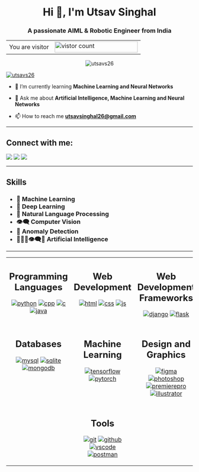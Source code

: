 <h1 align="center">Hi 👋, I'm Utsav Singhal</h1>
<h3 align="center">A passionate AIML & Robotic Engineer from India</h3>

<table align="center">
  <tr>
    <td>You are visitor</td>
    <td><img src="https://profile-counter.glitch.me/UTSAVS26/count.svg" alt="vistor count" height="30" width="224" /></td>
  </tr>
</table>
<p align="center"> <img src="https://komarev.com/ghpvc/?username=utsavs26&label=Profile%20views&color=0e75b6&style=flat" alt="utsavs26" /> </p>

<p align="left"> <a href="https://github.com/ryo-ma/github-profile-trophy"><img src="https://github-profile-trophy.vercel.app/?username=utsavs26" alt="utsavs26" /></a></p>
<!--
<div align="center">
  <a href="https://drive.google.com/file/d/1GDbojaU37qQcISxhfp3g4t1sPGpWvGIX/view?usp=sharing">
    <img src="https://img.shields.io/badge/Download-CV-blue?style=for-the-badge&logo=appveyor" alt="Download CV" style="font-size: 18px; border-radius: 8px;">
  </a>
</div>
-->

- 🌱 I’m currently learning **Machine Learning and Neural Networks**

- 💬 Ask me about **Artificial Intelligence, Machine Learning and Neural Networks**

- 📫 How to reach me **utsavsinghal26@gmail.com**
<hr>

<h2 align="left">Connect with me:</h2>
<p>
  <a href="https://www.linkedin.com/in/utsav-singhal-6536a1256" target="_blank"><img src="https://skillicons.dev/icons?i=linkedin" /></a>
  <a href="https://github.com/UTSAVS26" target="_blank"><img src="https://skillicons.dev/icons?i=github" /></a>
  <a href="mailto:utsavsinghal26@gmail.com" target="_blank"><img src="https://skillicons.dev/icons?i=gmail" /></a>
</p>

<hr>

<h2>Skills</h2>
<h3>
<ul>
  <li>🤖 Machine Learning</li>
  <li>🧠 Deep Learning</li>
  <li>💬 Natural Language Processing</li>
  <li>👁️‍🗨️ Computer Vision</li>
  <li>🚨 Anomaly Detection</li>
  <li>🤖🧠💬👁️‍🗨️🚨 Artificial Intelligence</li>
</ul>
</h3>

<hr>

<table>
  <tr>
    <td valign="top">
      <h2 align="center">Programming Languages</h2>
      <p align="center">
        <a href="https://www.python.org/" target="_blank" rel="noreferrer"><img src="https://skills.thijs.gg/icons?i=python" alt="python"/></a>
        <a href="https://www.w3schools.com/cpp/" target="_blank" rel="noreferrer"><img src="https://skills.thijs.gg/icons?i=cpp" alt="cpp"/></a>
        <a href="https://www.cprogramming.com/" target="_blank" rel="noreferrer"><img src="https://skills.thijs.gg/icons?i=c" alt="c"/></a>
        <a href="https://www.java.com" target="_blank" rel="noreferrer"><img src="https://skills.thijs.gg/icons?i=java" alt="java"/></a>
      </p>
    </td>
    <td valign="top">
      <h2 align="center">Web Development</h2>
      <p align="center">
        <a href="https://www.w3.org/html/" target="_blank" rel="noreferrer"><img src="https://skills.thijs.gg/icons?i=html" alt="html"/></a>
        <a href="https://www.w3schools.com/css/" target="_blank" rel="noreferrer"><img src="https://skills.thijs.gg/icons?i=css" alt="css"/></a>
        <a href="https://developer.mozilla.org/en-US/docs/Web/JavaScript" target="_blank" rel="noreferrer"><img src="https://skills.thijs.gg/icons?i=js" alt="js"/></a>
      </p>
    </td>
    <td valign="top">
      <h2 align="center">Web Development Frameworks</h2>
      <p align="center">
        <a href="https://www.djangoproject.com/" target="_blank" rel="noreferrer"><img src="https://skills.thijs.gg/icons?i=django" alt="django"/></a>
        <a href="https://flask.palletsprojects.com/" target="_blank" rel="noreferrer"><img src="https://skills.thijs.gg/icons?i=flask" alt="flask"/></a>
      </p>
    </td>
  </tr>
  <tr>
    <td valign="top">
      <h2 align="center">Databases</h2>
      <p align="center">
        <a href="https://www.mysql.com/" target="_blank" rel="noreferrer"><img src="https://skills.thijs.gg/icons?i=mysql" alt="mysql"/></a>
        <a href="https://www.sqlite.org/" target="_blank" rel="noreferrer"><img src="https://skills.thijs.gg/icons?i=sqlite" alt="sqlite"/></a>
        <a href="https://www.mongodb.com/" target="_blank" rel="noreferrer"><img src="https://skills.thijs.gg/icons?i=mongodb" alt="mongodb"/></a>
      </p>
    </td>
    <td valign="top">
      <h2 align="center">Machine Learning</h2>
      <p align="center">
        <a href="https://www.tensorflow.org/" target="_blank" rel="noreferrer"><img src="https://skills.thijs.gg/icons?i=tensorflow" alt="tensorflow"/></a>
        <a href="https://pytorch.org/" target="_blank" rel="noreferrer"><img src="https://skills.thijs.gg/icons?i=pytorch" alt="pytorch"/></a>
      </p>
    </td>
    <td valign="top">
      <h2 align="center">Design and Graphics</h2>
      <p align="center">
        <a href="https://www.figma.com/" target="_blank" rel="noreferrer"><img src="https://skills.thijs.gg/icons?i=figma" alt="figma"/></a>
        <a href="https://www.photoshop.com/en" target="_blank" rel="noreferrer"><img src="https://skills.thijs.gg/icons?i=photoshop" alt="photoshop"/></a>
        <a href="https://www.adobe.com/in/products/premiere.html" target="_blank" rel="noreferrer"><img src="https://skills.thijs.gg/icons?i=premiere" alt="premierepro"/></a>
        <a href="https://www.adobe.com/in/products/illustrator.html" target="_blank" rel="noreferrer"><img src="https://skills.thijs.gg/icons?i=illustrator" alt="illustrator"/></a>
      </p>
    </td>
  </tr>
  <tr>
    <td></td>
    <td valign="top">
      <h2 align="center">Tools</h2>
      <p align="center">
        <a href="https://git-scm.com/" target="_blank" rel="noreferrer"><img src="https://skills.thijs.gg/icons?i=git" alt="git"/></a>
        <a href="https://github.com/" target="_blank" rel="noreferrer"><img src="https://skills.thijs.gg/icons?i=github" alt="github"/></a>
        <a href="https://code.visualstudio.com/" target="_blank" rel="noreferrer"><img src="https://skills.thijs.gg/icons?i=vscode" alt="vscode"/></a>
        <a href="https://postman.com/" target="_blank" rel="noreferrer"><img src="https://skills.thijs.gg/icons?i=postman" alt="postman"/></a>
      </p>
    </td>
    <td></td>
  </tr>
</table>

